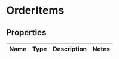 # OrderItems

## Properties
Name | Type | Description | Notes
------------ | ------------- | ------------- | -------------
